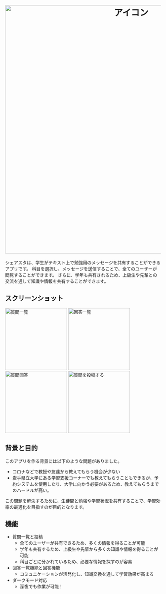 <h1 align="center">
  <img
    src="https://user-images.githubusercontent.com/111327327/230820766-2d9c3696-9efa-4c29-990d-23da4061a684.png"
    width=800
    alt=アイコン
  />
</h1>

シェアスタは、学生がテキスト上で勉強用のメッセージを共有することができるアプリです。
科目を選択し、メッセージを送信することで、全てのユーザーが閲覧することができます。
さらに、学年も共有されるため、上級生や先輩との交流を通して知識や情報を共有することができます。

## スクリーンショット

<img
    src="https://user-images.githubusercontent.com/111327327/230821282-743ab2b8-82b5-4452-9800-47edc6836b92.png"
    alt="質問一覧"
    width= 200
   />  <img
    src="https://user-images.githubusercontent.com/111327327/230821531-f4dc8f79-f775-4e44-bf51-82617a392806.png"
    alt="回答一覧"
    width= 200
   />  <img
    src="https://user-images.githubusercontent.com/111327327/230821062-f8655865-2142-4f0e-aca4-e1e9ee8871b8.png"
    alt="質問回答"
    width= 200
   />  <img
    src="https://user-images.githubusercontent.com/111327327/230821908-8793f887-d839-4cb5-a1f8-243989bd751d.png"
    alt="質問を投稿する"
    width= 200
   />

## 背景と目的
このアプリを作る背景には以下のような問題がありました。
- コロナなどで教授や友達から教えてもらう機会が少ない
- 岩手県立大学にある学習支援コーナーでも教えてもらうこともできるが、予約システムを使用したり、大学に向かう必要があるため、教えてもらうまでのハードルが高い。

この問題を解決するために、生徒間と勉強や学習状況を共有することで、学習効率の最適化を目指すのが目的となります。

## 機能
- 質問一覧と投稿
  - 全てのユーザーが共有できるため、多くの情報を得ることが可能
  - 学年も共有するため、上級生や先輩から多くの知識や情報を得ることが可能
  - 科目ごとに分かれているため、必要な情報を探すのが容易
- 回答一覧機能と回答機能
  - コミュニケーションが活発化し、知識交換を通して学習効果が高まる
- ダークモード対応
  - 深夜でも作業が可能！
